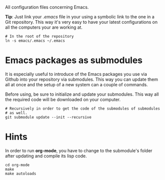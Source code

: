 All configuration files concerning Emacs.

**Tip**: Just link your *.emacs* file in your using a symbolic link to the one in a Git repository. This way it's very easy to have your latest configurations on all the computers your are working at.

```
# In the root of the repository
ln -s emacs/.emacs ~/.emacs
```

# Emacs packages as submodules

It is especially useful to introduce of the Emacs packages you use via Github into your repository via submodules. This way you can update them all at once and the setup of a new system can a couple of commands.

Before using, be sure to initialize and update your submodules. This way all the required code will be downloaded on your computer.

```
# Recursively in order to get the code of the submodules of submodules
# as well.
git submodule update --init --recursive
```

# Hints

In order to run **org-mode**, you have to change to the submodule's folder after updating and compile its lisp code.

```
cd org-mode
make
make autoloads
```
